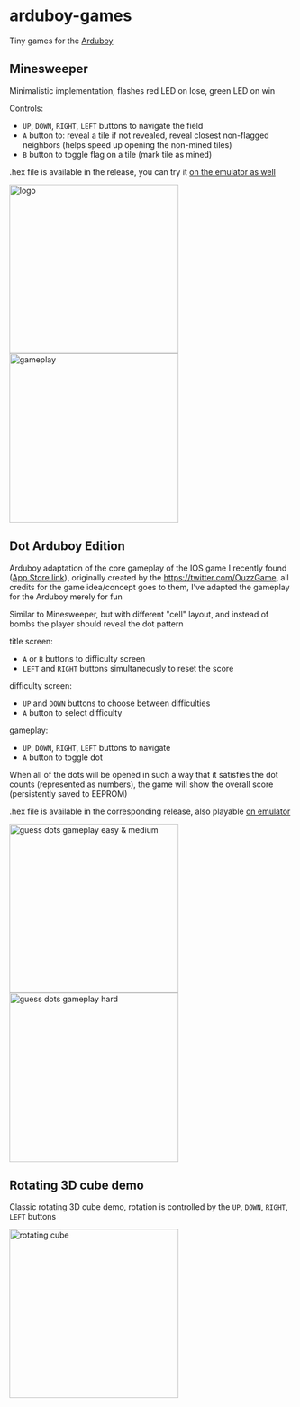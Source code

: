 # arduboy-games

Tiny games for the [Arduboy](https://www.arduboy.com)

## Minesweeper

Minimalistic implementation, flashes red LED on lose, green LED on win

Controls:

- `UP`, `DOWN`, `RIGHT`, `LEFT` buttons to navigate the field
- `A` button to: reveal a tile if not revealed, reveal closest non-flagged neighbors (helps speed up opening the non-mined tiles)
- `B` button to toggle flag on a tile (mark tile as mined)

.hex file is available in the release, you can try it [on the emulator as well](https://felipemanga.github.io/ProjectABE/?url=https://github.com/SuperSolik/arduboy-games/releases/download/minesweeper-done/minesweeper.ino.hex)

<img width="300" alt="logo" src="https://user-images.githubusercontent.com/31539612/213283596-319814df-716a-457f-b5c2-df04d42eaf46.png">
<img width="300" alt="gameplay" src="https://user-images.githubusercontent.com/31539612/213283593-5d612723-06ec-4a56-8c8c-cc5f7f644a24.png">

## Dot Arduboy Edition

Arduboy adaptation of the core gameplay of the IOS game I recently found ([App Store link](https://apps.apple.com/us/app/dot-the-game/id1634392900)), originally created by the https://twitter.com/OuzzGame, all credits for the game idea/concept goes to them, I've adapted the gameplay for the Arduboy merely for fun

Similar to Minesweeper, but with different "cell" layout, and instead of bombs the player should reveal the dot pattern

title screen:
- `A` or `B` buttons to difficulty screen
- `LEFT` and `RIGHT` buttons simultaneously to reset the score

difficulty screen:
- `UP` and `DOWN` buttons to choose between difficulties
- `A` button to select difficulty

gameplay:
- `UP`, `DOWN`, `RIGHT`, `LEFT` buttons to navigate
- `A` button to toggle dot

When all of the dots will be opened in such a way that it satisfies the dot counts (represented as numbers), the game will show the overall score (persistently saved to EEPROM)

.hex file is available in the corresponding release, also playable [on emulator](https://felipemanga.github.io/ProjectABE/?url=https://github.com/SuperSolik/arduboy-games/releases/download/dot-arduboy-edition/guess_dots.ino.hex&skin=Arduboy)

<img width="300" alt="guess dots gameplay easy & medium" src="https://user-images.githubusercontent.com/31539612/215164272-23bcb568-a8ea-41fd-b0de-c066c448a99a.gif" >
<img width="300" alt="guess dots gameplay hard" src="https://user-images.githubusercontent.com/31539612/215164860-926f271f-4136-46b5-a2bb-f0b211cfd23d.gif" >

## Rotating 3D cube demo

Classic rotating 3D cube demo, rotation is controlled by the `UP`, `DOWN`, `RIGHT`, `LEFT` buttons

<img width="300" alt="rotating cube" src="https://user-images.githubusercontent.com/31539612/213282958-d6de1cda-13d0-43b0-b172-a82ecb3a8aec.gif" >
